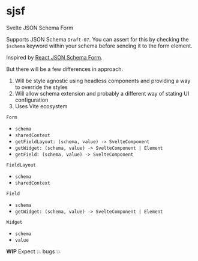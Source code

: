 # sjsf

Svelte JSON Schema Form

Supports JSON Schema `Draft-07`. You can assert for this by checking the `$schema` keyword within your schema before sending it to the form element.

Inspired by [React JSON Schema Form](https://github.com/rjsf-team/react-jsonschema-form).

But there will be a few differences in approach.

1. Will be style agnostic using headless components and providing a way to override the styles
2. Will allow schema extension and probably a different way of stating UI configuration
3. Uses Vite ecosystem


`Form`

- `schema`
- `sharedContext`
- `getFieldLayout: (schema, value) -> SvelteComponent`
- `getWidget: (schema, value) -> SvelteComponent | Element`
- `getField: (schema, value) -> SvelteComponent`

`FieldLayout`
- `schema`
- `sharedContext`

`Field`
- `schema`
- `getWidget: (schema, value) -> SvelteComponent | Element`

`Widget`
- `schema`
- `value`

**WIP** Expect 💥 bugs 💥
